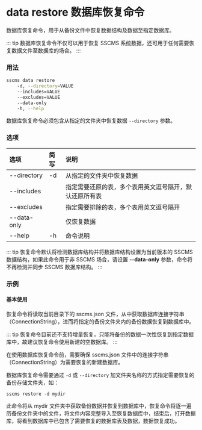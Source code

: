 # data restore 数据库恢复命令

数据库恢复命令，用于从备份文件中恢复数据结构及数据至指定数据库。

::: tip
数据库恢复命令不仅可以用于恢复 SSCMS 系统数据，还可用于任何需要恢复数据文件至数据库的场合。
:::

### 用法

```sh
sscms data restore
    -d, --directory=VALUE
    --includes=VALUE
    --excludes=VALUE
    --data-only
    -h, --help
```

数据库恢复命令必须包含从指定的文件夹中恢复数据 `--directory` 参数。

### 选项

| 选项 | 简写 | 说明 |
| :----- | :----- | :----- |
| --directory | -d | 从指定的文件夹中恢复数据 |
| --includes | | 指定需要还原的表，多个表用英文逗号隔开，默认还原所有表 |
| --excludes | | 指定需要排除的表，多个表用英文逗号隔开 |
| --data-only | | 仅恢复数据 |
| --help | -h | 命令说明 |

::: tip
恢复命令默认将检测数据库结构并将数据库结构设置为当前版本的 SSCMS 数据结构，如果此命令用于非 SSCMS 场合，请设置 **--data-only** 参数，命令将不再检测并同步 SSCMS 数据库结构。
:::

### 示例

#### 基本使用

恢复命令将读取当前目录下的 sscms.json 文件，从中获取数据库连接字符串（ConnectionString），进而将指定的备份文件夹内的备份数据恢复到数据库中。

::: tip
恢复命令目前还不支持增量恢复，只能将备份的数据一次性恢复到指定数据库中，故建议恢复命令使用新建的空数据库。
:::

在使用数据库恢复命令前，需要确保 sscms.json 文件中的连接字符串（ConnectionString）为需要恢复的新建数据库。

数据库恢复命令需要通过 `-d` 或 `--directory` 加文件夹名称的方式指定需要恢复的备份存储文件夹，如：

`sscms restore -d mydir`

此命令将从 mydir 文件夹中获取备份数据并恢复到数据库中，恢复命令将逐一遍历备份文件夹中的文件，将文件内容完整导入至恢复数据库中，结束后，打开数据库，将看到数据库中已包含了需要恢复的数据库表及数据，数据恢复成功。